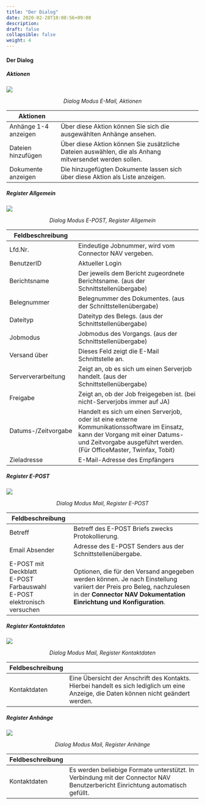 ```yaml
---
title: "Der Dialog"
date: 2020-02-28T10:08:56+09:00
description: 
draft: false
collapsible: false
weight: 4
---
```


#### Der Dialog

##### Aktionen

![](/images/connectornav/epost/dialog_aktionen.png)<center>_Dialog Modus E-Mail, Aktionen_</center>

|Aktionen | |
|---|---|
| Anhänge 1-4 anzeigen | Über diese Aktion können Sie sich die ausgewählten Anhänge ansehen.                                    |
| Dateien hinzufügen   | Über diese Aktion können Sie zusätzliche Dateien auswählen, die als Anhang mitversendet werden sollen. |
| Dokumente anzeigen   | Die hinzugefügten Dokumente lassen sich über diese Aktion als Liste anzeigen.                          |

##### Register Allgemein

![](/images/connectornav/epost/reg_allgemein.png)<center>_Dialog Modus E-POST, Register Allgemein_</center>

|Feldbeschreibung | |
|---|---|
| Lfd.Nr.     | Eindeutige Jobnummer, wird vom Connector NAV vergeben.  |
| BenutzerID  | Aktueller Login                                        |
| Berichtsname         | Der jeweils dem Bericht zugeordnete Berichtsname.  (aus der Schnittstellenübergabe)                                                                                                                   |
| Belegnummer          | Belegnummer des Dokumentes. (aus der Schnittstellenübergabe)                                                                                                                                          |
| Dateityp             | Dateityp des Belegs.  (aus der Schnittstellenübergabe)                                                                                                                                                |
| Jobmodus             | Jobmodus des Vorgangs.  (aus der Schnittstellenübergabe)                                                                                                                                              |
| Versand über         | Dieses Feld zeigt die E-Mail Schnittstelle an.                                                                                                                                                        |
| Serververarbeitung   | Zeigt an, ob es sich um einen Serverjob handelt. (aus der Schnittstellenübergabe)                                                                                                                     |
| Freigabe             | Zeigt an, ob der Job freigegeben ist. (bei nicht-Serverjobs immer auf JA)                                                                                                                             |
| Datums-/Zeitvorgabe  | Handelt es sich um einen Serverjob, oder ist eine externe Kommunikationssoftware im Einsatz, kann der Vorgang mit einer Datums- und Zeitvorgabe ausgeführt werden. (Für OfficeMaster, Twinfax, Tobit) |
| Zieladresse          | E-Mail-Adresse des Empfängers                                                                                                                                                                        |

##### Register E-POST

![](/images/connectornav/epost/reg_epost.png)<center>_Dialog Modus Mail, Register E-POST_</center>

|Feldbeschreibung | |
|---|---|
| Betreff                                                               | Betreff des E-POST Briefs zwecks Protokollierung.                                                                                                                                          |
| Email Absender                                                        | Adresse des E-POST Senders aus der Schnittstellenübergabe.                                                                                                                                 |
| E-POST mit Deckblatt<br />E-POST Farbauswahl<br />E-POST elektronisch versuchen | Optionen, die für den Versand angegeben werden können. Je nach Einstellung variiert der Preis pro Beleg, nachzulesen in der **Connector NAV Dokumentation Einrichtung und Konfiguration**. |

##### Register Kontaktdaten

![](/images/connectornav/epost/reg_kontaktdaten.png)<center>_Dialog Modus Mail, Register Kontaktdaten_</center>

|Feldbeschreibung | |
|---|---|
| Kontaktdaten  | Eine Übersicht der Anschrift des Kontakts. Hierbei handelt es sich lediglich um eine Anzeige, die Daten können nicht geändert werden.  |

##### Register Anhänge

![](/images/connectornav/epost/reg_anhaenge.png)<center>_Dialog Modus Mail, Register Anhänge_</center>

|Feldbeschreibung | |
|---|---|
| Kontaktdaten  | Es werden beliebige Formate unterstützt. In Verbindung mit der Connector NAV Benutzerbericht Einrichtung automatisch gefüllt. |
